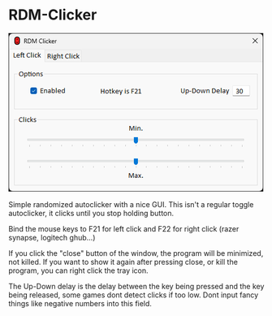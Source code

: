 # RDM-Clicker

![alt text](https://github.com/lucasjmr/RDM-Clicker/blob/main/RDM-clicker.png?raw=true)

Simple randomized autoclicker with a nice GUI. This isn't a regular toggle autoclicker, it clicks until you stop holding button. 

Bind the mouse keys to F21 for left click and F22 for right click (razer synapse, logitech ghub...)

If you click the "close" button of the window, the program will be minimized, not killed. If you want to show it again after pressing close, or kill the program, you can right click the tray icon.

The Up-Down delay is the delay between the key being pressed and the key being released, some games dont detect clicks if too low. Dont input fancy things like negative numbers into this field.
